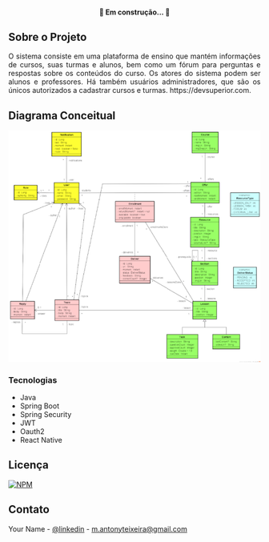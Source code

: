 <p align="center">
 <h4 align="center"> 
	🚧  Em construção...  🚧
</h4>

  <h1 style= display:none lign="center">DSLearn - Bootcamp DevSuperior</h3>
 
 </p>


<!-- ABOUT THE PROJECT -->
## Sobre o Projeto

<p align="justify"> 
  O sistema consiste em uma plataforma de ensino que mantém informações de cursos, suas turmas e alunos, bem como um fórum para perguntas e respostas 
  sobre os conteúdos do curso. Os atores do sistema podem ser alunos e professores. Há também usuários administradores, que são os únicos autorizados a
  cadastrar cursos e turmas. https://devsuperior.com.
 </p>

## Diagrama Conceitual

![Web 1](https://github.com/MAntonioST/bds-dslearn/blob/main/backend/assets/diagrama_conceitual_dslearn.png)


### Tecnologias

* Java
* Spring Boot
* Spring Security
* JWT
* Oauth2
* React Native


<!-- LICENSE -->
## Licença

[![NPM](https://img.shields.io/npm/l/react)](https://github.com/MAntonioST/dev-catalog-cars/blob/main/LICENSE) 



<!-- CONTACT -->
## Contato

Your Name - [@linkedin](https://www.linkedin.com/in/marco-antonio-teixeira-5890084a/) - m.antonyteixeira@gmail.com

